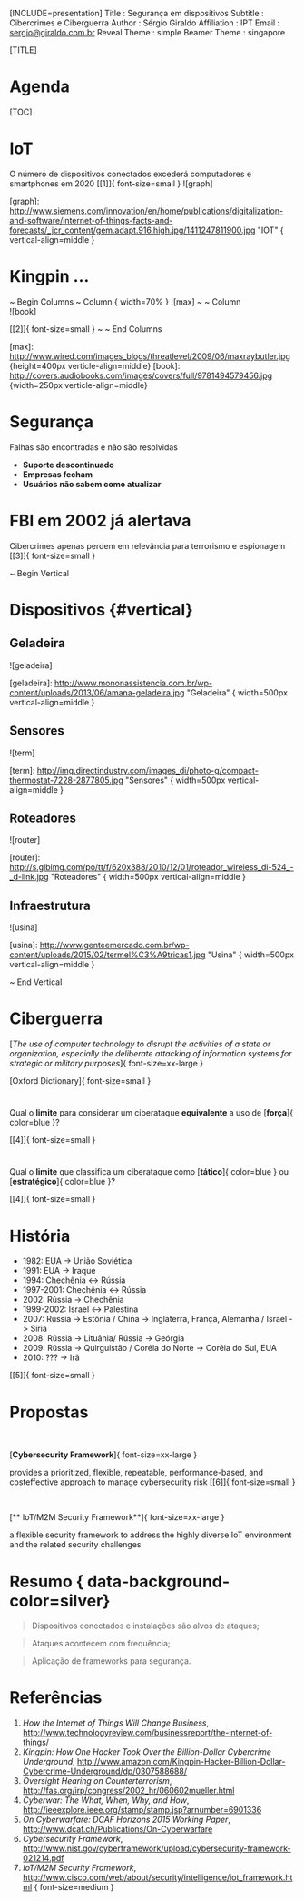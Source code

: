 [INCLUDE=presentation]
Title         : Segurança em dispositivos
Subtitle      : Cibercrimes e Ciberguerra
Author        : Sérgio Giraldo
Affiliation   : IPT
Email         : sergio@giraldo.com.br
Reveal Theme  : simple
Beamer Theme  : singapore

[TITLE]

# Agenda

[TOC]

# IoT

O número de dispositivos conectados excederá computadores e smartphones em 2020 [\[1\]]{ font-size=small }
![graph]

[graph]: http://www.siemens.com/innovation/en/home/publications/digitalization-and-software/internet-of-things-facts-and-forecasts/_jcr_content/gem.adapt.916.high.jpg/1411247811900.jpg "IOT" { vertical-align=middle }

# Kingpin ...

~ Begin Columns
~ Column { width=70% }
![max]
~
~ Column  
![book]

[\[2\]]{ font-size=small } 
~
~ End Columns

[max]: http://www.wired.com/images_blogs/threatlevel/2009/06/maxraybutler.jpg {height=400px verticle-align=middle}
[book]: http://covers.audiobooks.com/images/covers/full/9781494579456.jpg {width=250px verticle-align=middle}

# Segurança

Falhas são encontradas e não são resolvidas 

* **Suporte descontinuado**
* **Empresas fecham**
* **Usuários não sabem como atualizar**   

# FBI em 2002 já alertava

Cibercrimes apenas perdem em relevância para terrorismo e espionagem [\[3\]]{ font-size=small }

~ Begin Vertical

# Dispositivos {#vertical}

## Geladeira

![geladeira]

[geladeira]: http://www.mononassistencia.com.br/wp-content/uploads/2013/06/amana-geladeira.jpg "Geladeira" { width=500px vertical-align=middle }

## Sensores

![term]

[term]: http://img.directindustry.com/images_di/photo-g/compact-thermostat-7228-2877805.jpg "Sensores" { width=500px vertical-align=middle }

## Roteadores

![router]

[router]: http://s.glbimg.com/po/tt/f/620x388/2010/12/01/roteador_wireless_di-524_-_d-link.jpg "Roteadores" { width=500px vertical-align=middle }

## Infraestrutura 

![usina]

[usina]: http://www.genteemercado.com.br/wp-content/uploads/2015/02/termel%C3%A9tricas1.jpg "Usina" { width=500px vertical-align=middle }


~ End Vertical

# Ciberguerra

[_The use of computer technology to disrupt the activities of a state or organization, especially the deliberate attacking of information systems for strategic or military purposes_]{ font-size=xx-large }

[Oxford Dictionary]{ font-size=small }

# 

Qual o **limite** para considerar um ciberataque **equivalente** a uso de [**força**]{ color=blue }?

[\[4\]]{ font-size=small }

# 

Qual o **limite** que classifica um ciberataque como [**tático**]{ color=blue } ou [**estratégico**]{ color=blue }?

[\[4\]]{ font-size=small }

# História

+ 1982: EUA -> União Soviética
+ 1991: EUA -> Iraque
+ 1994: Chechênia <-> Rússia
+ 1997-2001: Chechênia <-> Rússia
+ 2002: Rússia -> Chechênia
+ 1999-2002: Israel <-> Palestina
+ 2007: Rússia -> Estônia / China -> Inglaterra, França, Alemanha / Israel -> Síria
+ 2008: Rússia -> Lituânia/ Rússia -> Geórgia
+ 2009: Rússia -> Quirguistão / Coréia do Norte -> Coréia do Sul, EUA
+ 2010: ??? -> Irã

[\[5\]]{ font-size=small }

# Propostas

&nbsp;

[**Cybersecurity Framework**]{ font-size=xx-large }

provides a prioritized, flexible, repeatable, performance-based, and costeffective
approach to manage cybersecurity risk [\[6\]]{ font-size=small } 

&nbsp;

[** IoT/M2M Security Framework**]{ font-size=xx-large }

a flexible security framework to address the highly diverse IoT environment and the related security challenges

# Resumo { data-background-color=silver}

> Dispositivos conectados e instalações são alvos de ataques;

> Ataques acontecem com frequência;

> Aplicação de frameworks para segurança.

# Referências

1. *How the Internet of Things Will Change Business*, http://www.technologyreview.com/businessreport/the-internet-of-things/ 
2. *Kingpin: How One Hacker Took Over the Billion-Dollar Cybercrime Underground*, http://www.amazon.com/Kingpin-Hacker-Billion-Dollar-Cybercrime-Underground/dp/0307588688/
3. *Oversight Hearing on Counterterrorism*, http://fas.org/irp/congress/2002_hr/060602mueller.html
4. *Cyberwar: The What, When, Why, and How*, http://ieeexplore.ieee.org/stamp/stamp.jsp?arnumber=6901336
5. *On Cyberwarfare: DCAF Horizons 2015 Working Paper*, http://www.dcaf.ch/Publications/On-Cyberwarfare
6. *Cybersecurity Framework*, http://www.nist.gov/cyberframework/upload/cybersecurity-framework-021214.pdf
7. *IoT/M2M Security Framework*, http://www.cisco.com/web/about/security/intelligence/iot_framework.html
{ font-size=medium }


